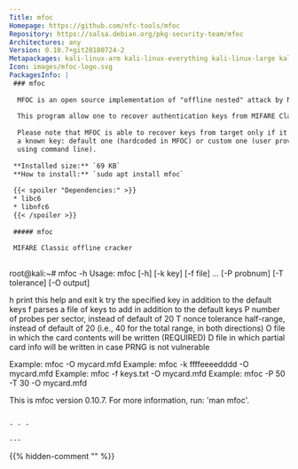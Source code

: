 ```yaml
---
Title: mfoc
Homepage: https://github.com/nfc-tools/mfoc
Repository: https://salsa.debian.org/pkg-security-team/mfoc
Architectures: any
Version: 0.10.7+git20180724-2
Metapackages: kali-linux-arm kali-linux-everything kali-linux-large kali-linux-nethunter kali-tools-rfid kali-tools-wireless 
Icon: images/mfoc-logo.svg
PackagesInfo: |
 ### mfoc
 
  MFOC is an open source implementation of "offline nested" attack by Nethemba.
   
  This program allow one to recover authentication keys from MIFARE Classic card.
   
  Please note that MFOC is able to recover keys from target only if it have
  a known key: default one (hardcoded in MFOC) or custom one (user provided
  using command line).
 
 **Installed size:** `69 KB`  
 **How to install:** `sudo apt install mfoc`  
 
 {{< spoiler "Dependencies:" >}}
 * libc6 
 * libnfc6 
 {{< /spoiler >}}
 
 ##### mfoc
 
 MIFARE Classic offline cracker
 
 ```
 root@kali:~# mfoc -h
 Usage: mfoc [-h] [-k key] [-f file] ... [-P probnum] [-T tolerance] [-O output]
 
   h     print this help and exit
   k     try the specified key in addition to the default keys
   f     parses a file of keys to add in addition to the default keys 
   P     number of probes per sector, instead of default of 20
   T     nonce tolerance half-range, instead of default of 20
         (i.e., 40 for the total range, in both directions)
   O     file in which the card contents will be written (REQUIRED)
   D     file in which partial card info will be written in case PRNG is not vulnerable
 
 Example: mfoc -O mycard.mfd
 Example: mfoc -k ffffeeeedddd -O mycard.mfd
 Example: mfoc -f keys.txt -O mycard.mfd
 Example: mfoc -P 50 -T 30 -O mycard.mfd
 
 This is mfoc version 0.10.7.
 For more information, run: 'man mfoc'.
 ```
 
 - - -
 
---
```

{{% hidden-comment "<!--Do not edit anything above this line-->" %}}
